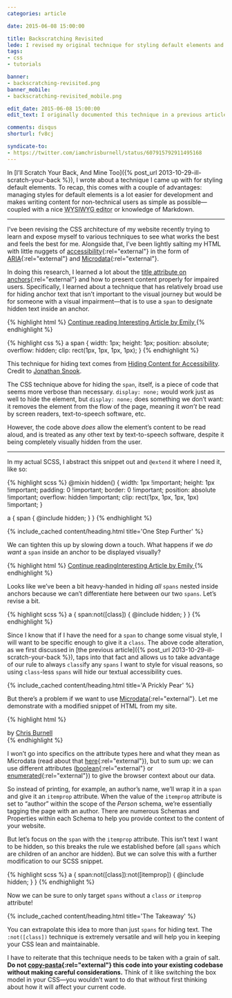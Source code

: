 ```yaml
---
categories: article

date: 2015-06-08 15:00:00

title: Backscratching Revisited
lede: I revised my original technique for styling default elements and took it a step further to scratch the greatest number of backs.
tags:
- css
- tutorials

banner:
- backscratching-revisited.png
banner_mobile:
- backscratching-revisited_mobile.png

edit_date: 2015-06-08 15:00:00
edit_text: I originally documented this technique in a previous article, <a href="/article/ill-scratch-your-back">I’ll Scratch Your Back, And Mine Too</a>, but have updated the techniques and explanation here to reflect accessibility needs and to better convey the message; although, I no longer use Microdata, opting for [Microformats](http://microformats.org/){:rel="external"} instead.

comments: disqus
shorturl: fv8cj

syndicate-to:
- https://twitter.com/iamchrisburnell/status/607915792911495168
---
```



In [I’ll Scratch Your Back, And Mine Too]({% post_url 2013-10-29-ill-scratch-your-back %}), I wrote about a technique I came up with for styling default elements. To recap, this comes with a couple of advantages: managing styles for default elements is a lot easier for development and makes writing content for non-technical users as simple as possible—coupled with a nice <abbr title="What You See Is What You Get">WYSIWYG editor</abbr> or knowledge of Markdown.


--------


I’ve been revising the CSS architecture of my website recently trying to learn and expose myself to various techniques to see what works the best and feels the best for me. Alongside that, I’ve been lightly salting my HTML with little nuggets of [accessibility](http://a11yproject.com/){:rel="external"} in the form of [ARIA](http://html5doctor.com/using-aria-in-html/){:rel="external"} and [Microdata](https://schema.org/docs/documents.html){:rel="external"}.

In doing this research, I learned a lot about the [title attribute on anchors](https://silktide.com/i-thought-title-text-improved-accessibility-i-was-wrong/){:rel="external"} and how to present content properly for impaired users. Specifically, I learned about a technique that has relatively broad use for hiding anchor text that isn’t important to the visual journey but would be for someone with a visual impairment—that is to use a `span` to designate hidden text inside an anchor.

{% highlight html %}
<a href="/article/interesting-article">
    <span>Continue reading </span>Interesting Article by Emily
</a>
{% endhighlight %}

{% highlight css %}
a span {
    width:  1px;
    height: 1px;
    position: absolute;
    overflow: hidden;
    clip: rect(1px, 1px, 1px, 1px);
}
{% endhighlight %}

<aside><p>This technique for hiding text comes from <a rel="external" href="https://snook.ca/archives/html_and_css/hiding-content-for-accessibility">Hiding Content for Accessibility</a>. Credit to <a rel="external" href="https://snook.ca/">Jonathan Snook</a>.</p></aside>

The CSS technique above for hiding the `span`, itself, is a piece of code that seems more verbose than necessary. `display: none;` would work just as well to hide the element, but `display: none;` does something we don’t want: it removes the element from the flow of the page, meaning it *won’t* be read by screen readers, text-to-speech software, etc.

However, the code above *does* allow the element’s content to be read aloud, and is treated as any other text by text-to-speech software, despite it being completely visually hidden from the user.


--------


In my actual SCSS, I abstract this snippet out and `@extend` it where I need it, like so:

{% highlight scss %}
@mixin hidden() {
    width:  1px !important;
    height: 1px !important;
    padding: 0 !important;
    border: 0 !important;
    position: absolute !important;
    overflow: hidden !important;
    clip: rect(1px, 1px, 1px, 1px) !important;
}

a {
    span {
        @include hidden;
    }
}
{% endhighlight %}


{% include_cached content/heading.html title='One Step Further' %}

We can tighten this up by slowing down a touch. What happens if we *do want* a `span` inside an anchor to be displayed visually?

{% highlight html %}
<a href="/article/interesting-article">
    <span>Continue reading</span>Interesting Article by <span class="author--emily">Emily</span>
</a>
{% endhighlight %}

Looks like we’ve been a bit heavy-handed in hiding *all* `spans` nested inside anchors because we can’t differentiate here between our two `spans`. Let’s revise a bit.

{% highlight scss %}
a {
    span:not([class]) {
        @include hidden;
    }
}
{% endhighlight %}

Since I know that if I have the need for a `span` to change some visual style, I will want to be specific enough to give it a `class`. The above code alteration, as we first discussed in [the previous article]({% post_url 2013-10-29-ill-scratch-your-back %}), taps into that fact and allows us to take advantage of our rule to always `class`ify any `spans` I want to style for visual reasons, so using `class`-less `spans` will hide our textual accessibility cues.


{% include_cached content/heading.html title='A Prickly Pear' %}

But there’s a problem if we want to use [Microdata](https://schema.org/docs/documents.html){:rel="external"}. Let me demonstrate with a modified snippet of HTML from my site.

{% highlight html %}
<aside class="author" itemtype="https://schema.org/Person">
    <div class="author-name">
        by <a href="/about/">
               <span>Chris Burnell</span>
           </a>
    </div>
</aside>
{% endhighlight %}

I won’t go into specifics on the attribute types here and what they mean as Microdata (read about that [here](https://schema.org/Person){:rel="external"}), but to sum up: we can use different attributes ([boolean](https://html.spec.whatwg.org/#boolean-attributes){:rel="external"} or [enumerated](https://html.spec.whatwg.org/#keywords-and-enumerated-attributes){:rel="external"}) to give the browser context about our data.

So instead of printing, for example, an author’s name, we’ll wrap it in a `span` and give it an `itemprop` attribute. When the value of the `itemprop` attribute is set to <q>author</q> within the scope of the *Person* schema, we’re essentially tagging the page with an author. There are numerous Schemas and Properties within each Schema to help you provide context to the content of your website.

But let’s focus on the `span` with the `itemprop` attribute. This isn’t text I want to be hidden, so this breaks the rule we established before (all `spans` which are children of an anchor are hidden). But we can solve this with a further modification to our SCSS snippet.

{% highlight scss %}
a {
    span:not([class]):not([itemprop]) {
        @include hidden;
    }
}
{% endhighlight %}

Now we can be sure to only target `spans` without a `class` *or* `itemprop` attribute!


{% include_cached content/heading.html title='The Takeaway' %}

You can extrapolate this idea to more than just `spans` for hiding text. The `:not([class])` technique is extremely versatile and will help you in keeping your CSS lean and maintainable.

I have to reiterate that this technique needs to be taken with a grain of salt. **Do not [copy-pasta](https://gifs.chrisburnell.com/copypasta.gif "Copy and Paste"){:rel="external"} this code into your existing codebase without making careful considerations.** Think of it like switching the box model in your CSS—you wouldn’t want to do that without first thinking about how it will affect your current code.
